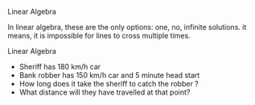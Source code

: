 Linear Algebra

In linear algebra, these are the only options: one, no, infinite solutions.
it means, it is impossible for lines to cross multiple times.

Linear Algebra
- Sheriff has 180 km/h car
- Bank robber has 150 km/h car and 5 minute head start
- How long does it take the sheriff to catch the robber ?
- What distance will they have travelled at that point?
